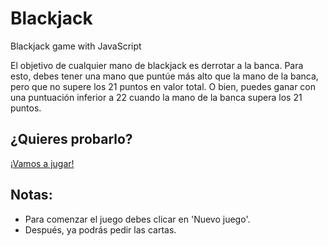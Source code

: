 # Blackjack 
Blackjack game with JavaScript

El objetivo de cualquier mano de blackjack es derrotar a la banca. Para esto, debes tener una mano que puntúe más alto que la mano de la banca, pero que no supere los 21 puntos en valor total. O bien, puedes ganar con una puntuación inferior a 22 cuando la mano de la banca supera los 21 puntos.


## ¿Quieres probarlo? 

[¡Vamos a jugar!](https://rociobenitez.github.io/blackjack/)

## Notas:

- Para comenzar el juego debes clicar en 'Nuevo juego'.
- Después, ya podrás pedir las cartas.
